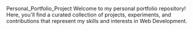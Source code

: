 Personal_Portfolio_Project
Welcome to my personal portfolio repository! Here, you'll find a curated collection of projects, experiments, and contributions that represent my skills and interests in Web Development.
